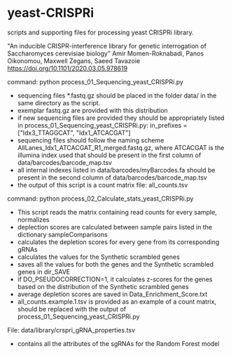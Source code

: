 # yeast-CRISPRi
scripts and supporting files for processing yeast CRISPRi library.

"An inducible CRISPR-interference library for genetic interrogation of Saccharomyces cerevisiae biology"
Amir Momen-Roknabadi, Panos Oikonomou, Maxwell Zegans, Saeed Tavazoie
https://doi.org/10.1101/2020.03.05.978619

command: python process_01_Sequencing_yeast_CRISPRi.py

- sequencing files *.fastq.gz should be placed in the folder data/ in the same directory as the script.
- exemplar fastq.gz are provided with this distribution 
- if new sequencing files are provided they should be appropriately listed in process_01_Sequencing_yeast_CRISPRi.py: in_prefixes = ["Idx3_TTAGGCAT", "Idx1_ATCACGAT"]
- sequencing files should follow the naming scheme AllLanes_Idx1_ATCACGAT_R1_merged.fastq.gz, 
  where ATCACGAT is the illumina index used that should be present in the first column of data/barcodes/barcode_map.tsv
- all internal indexes listed in data/barcodes/myBarcodes.fa should be present in the second column of data/barcodes/barcode_map.tsv
- the output of this script is a count matrix file: all_counts.tsv

command: python process_02_Calculate_stats_yeast_CRISPRi.py

- This script reads the matrix containing read counts for every sample, normalizes
- deplection scores are calculated between sample pairs listed in the dictionary sampleComparisons
- calculates the depletion scores for every gene from its corresponding gRNAs
- calculates the values for the Synthetic scrambled genes
- saves all the values for both the genes and the Synthetic scrambled genes in dir_SAVE
- if DO_PSEUDOCORRECTION=1, it calculates z-scores for the genes based on the distribution of the Synthetic scrambled genes
- average depletion scores are saved in Data_Enrichment_Score.txt
- all_counts.example.1.tsv is provided as an example of a count matrix, should be replaced with the output of process_01_Sequencing_yeast_CRISPRi.py

File: data/library/crspri_gRNA_properties.tsv

- contains all the attributes of the sgRNAs for the Random Forest model


